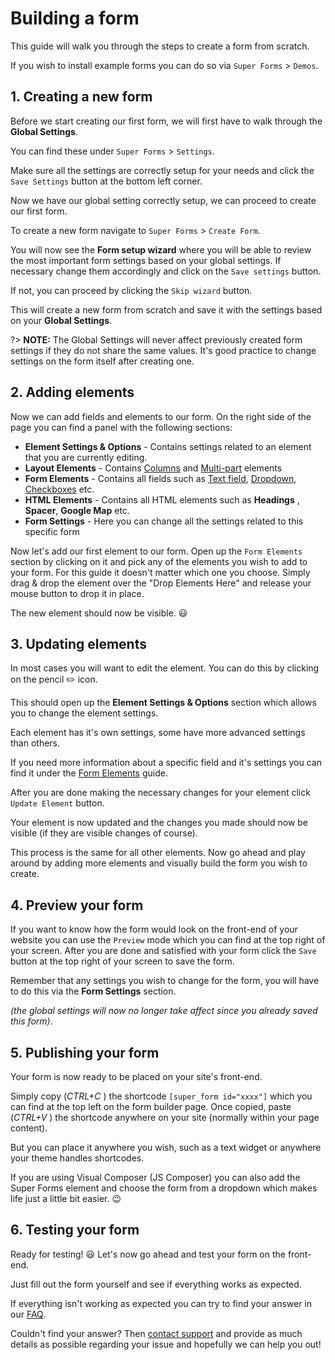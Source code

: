# Building a form

This guide will walk you through the steps to create a form from scratch.

If you wish to install example forms you can do so via `Super Forms` > `Demos`.

## 1. Creating a new form

Before we start creating our first form, we will first have to walk through the **Global Settings**.

You can find these under `Super Forms` > `Settings`.

Make sure all the settings are correctly setup for your needs and click the `Save Settings` button at the bottom left corner.

Now we have our global setting correctly setup, we can proceed to create our first form.

To create a new form navigate to `Super Forms` > `Create Form`.

You will now see the **Form setup wizard** where you will be able to review the most important form settings based on your global settings.
If necessary change them accordingly and click on the `Save settings` button.

If not, you can proceed by clicking the `Skip wizard` button.

This will create a new form from scratch and save it with the settings based on your **Global Settings**.

?> **NOTE:** The Global Settings will never affect previously created form settings if they do not share the same values. It's good practice to change settings on the form itself after creating one.

## 2. Adding elements

Now we can add fields and elements to our form.
On the right side of the page you can find a panel with the following sections:

* **Element Settings & Options** - Contains settings related to an element that you are currently editing.
* **Layout Elements** - Contains [Columns](columns) and [Multi-part](multi-parts) elements
* **Form Elements** - Contains all fields such as [Text field](text), [Dropdown](dropdown), [Checkboxes](checkbox) etc.
* **HTML Elements** - Contains all HTML elements such as **Headings** , **Spacer**, **Google Map** etc.
* **Form Settings** - Here you can change all the settings related to this specific form

Now let's add our first element to our form.
Open up the `Form Elements` section by clicking on it and pick any of the elements you wish to add to your form.
For this guide it doesn't matter which one you choose.
Simply drag & drop the element over the "Drop Elements Here" and release your mouse button to drop it in place.

The new element should now be visible. :smiley:

## 3. Updating elements

In most cases you will want to edit the element. You can do this by clicking on the pencil :pencil2: icon.

This should open up the **Element Settings & Options** section which allows you to change the element settings.

Each element has it's own settings, some have more advanced settings than others.

If you need more information about a specific field and it's settings you can find it under the [Form Elements](text) guide.

After you are done making the necessary changes for your element click `Update Element` button.

Your element is now updated and the changes you made should now be visible (if they are visible changes of course).

This process is the same for all other elements. Now go ahead and play around by adding more elements and visually build the form you wish to create.

## 4. Preview your form

If you want to know how the form would look on the front-end of your website you can use the `Preview` mode which you can find at the top right of your screen.
After you are done and satisfied with your form click the `Save` button at the top right of your screen to save the form.

Remember that any settings you wish to change for the form, you will have to do this via the **Form Settings** section.

_(the global settings will now no longer take affect since you already saved this form)_.

## 5. Publishing your form

Your form is now ready to be placed on your site's front-end.

Simply copy (_CTRL+C_ ) the shortcode `[super_form id="xxxx"]` which you can find at the top left on the form builder page.
Once copied, paste (_CTRL+V_ ) the shortcode anywhere on your site (normally within your page content).

But you can place it anywhere you wish, such as a text widget or anywhere your theme handles shortcodes.

If you are using Visual Composer (JS Composer) you can also add the Super Forms element and choose the form from a dropdown which makes life just a little bit easier. :wink:

## 6. Testing your form

Ready for testing! :smiley: Let's now go ahead and test your form on the front-end.

Just fill out the form yourself and see if everything works as expected.

If everything isn't working as expected you can try to find your answer in our [FAQ](faq).

Couldn't find your answer? Then [contact support](support) and provide as much details as possible regarding your issue and hopefully we can help you out!
